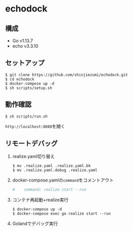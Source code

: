 # echodock
## 構成
- Go v1.13.7
- echo v3.3.10

## セットアップ
```shell script
$ git clone https://github.com/shinjiezumi/echodock.git
$ cd echodock
$ docker-compose up -d
$ sh scripts/setup.sh
```

## 動作確認
```shell script
$ sh scripts/run.sh
```

`http://localhost:8080`を開く

## リモートデバッグ
1. realize.yaml切り替え
    ```
    $ mv .realize.yaml .realize.yaml.bk
    $ mv .realize.yaml.debug .realize.yaml
    ```
2. docker-compose.yamlの`command`をコメントアウト
    ``` yaml
    #    command: realize start --run
    ```
3. コンテナ再起動+realize実行
    ``` 
    $ docker-compose up -d
    $ docker-compose exec go realize start --run
    ```
4. Golandでデバッグ実行